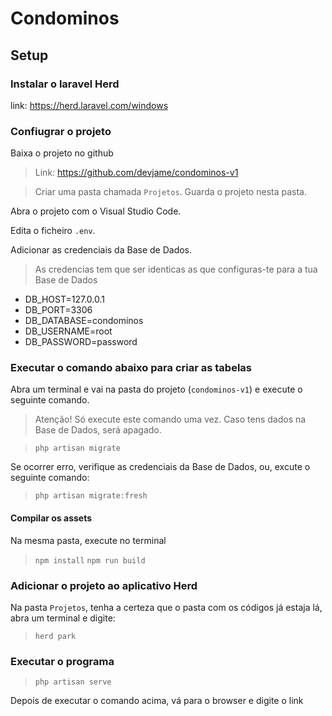 # Condominos

## Setup

### Instalar o laravel Herd

link: https://herd.laravel.com/windows


### Confiugrar o projeto

Baixa o projeto no github
> Link: https://github.com/devjame/condominos-v1

> Criar uma pasta chamada `Projetos`. Guarda o projeto nesta pasta.

Abra o projeto com o Visual Studio Code.

Edita o ficheiro `.env`.

Adicionar as credenciais da Base de Dados.

>As credencias tem que ser identicas as que configuras-te para a tua Base de Dados

- DB_HOST=127.0.0.1
- DB_PORT=3306
- DB_DATABASE=condominos
- DB_USERNAME=root
- DB_PASSWORD=password

### Executar o comando abaixo para criar as tabelas

Abra um terminal e vai na pasta do projeto (`condominos-v1`) e execute o seguinte comando.

>Atenção! Só execute este comando uma vez.  Caso tens dados na Base de Dados, será apagado.

> `php artisan migrate`

Se ocorrer erro, verifique as credenciais da Base de Dados, ou, excute o seguinte comando:
> `php artisan migrate:fresh`

#### Compilar os assets

Na mesma pasta, execute no terminal
> `npm install`
>`npm run build`

### Adicionar o projeto ao aplicativo Herd

Na pasta `Projetos`, tenha a certeza que o pasta com os códigos já estaja lá, abra um terminal e digite:

> `herd park`

### Executar o programa

> `php artisan serve`

Depois de executar o comando acima, vá para o browser e digite o link